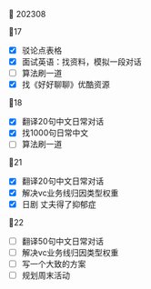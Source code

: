 :date: 202308

:calendar:17
- [x] 驳论点表格
- [x] 面试英语：找资料，模拟一段对话
- [ ] 算法刷一道
- [x] 找《好好聊聊》优酷资源

:calendar:18
- [x] 翻译20句中文日常对话
- [x] 找1000句日常中文
- [ ] 算法刷一道

:calendar:21
- [x] 翻译20句中文日常对话
- [x] 解决vc业务线归因类型权重
- [x] 日剧 丈夫得了抑郁症

:calendar:22
- [ ] 翻译50句中文日常对话
- [ ] 解决vc业务线归因类型权重
- [ ] 写一个大致的方案
- [ ] 规划周末活动
